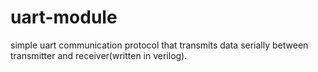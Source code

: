 # uart-module
simple uart communication protocol that transmits data serially between transmitter and receiver(written in verilog).
